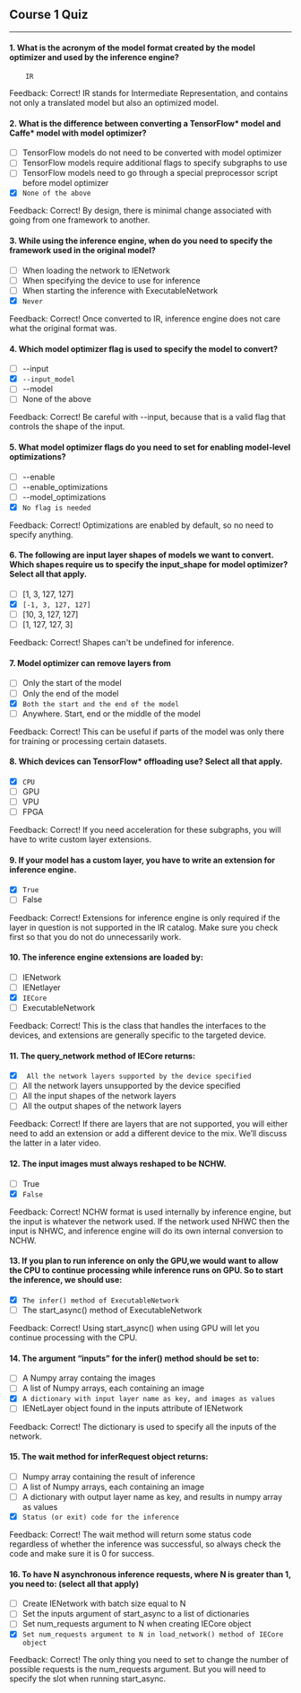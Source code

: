 ## Course 1 Quiz

---

#### 1. What is the acronym of the model format created by the model optimizer and used by the inference engine?

`     IR     `

Feedback: Correct! IR stands for Intermediate Representation, and contains not only a translated model but also an optimized model.

#### 2.	What is the difference between converting a TensorFlow* model and Caffe* model with model optimizer?

- [ ] TensorFlow models do not need to be converted with model optimizer
- [ ] TensorFlow models require additional flags to specify subgraphs to use
- [ ] TensorFlow models need to go through a special preprocessor script before model optimizer
- [x] `None of the above`

Feedback: Correct! By design, there is minimal change associated with going from one framework to another.

#### 3.	While using the inference engine, when do you need to specify the framework used in the original model?

- [ ] When loading the network to IENetwork
- [ ] When specifying the device to use for inference
- [ ] When starting the inference with ExecutableNetwork
- [x] `Never`

Feedback: Correct! Once converted to IR, inference engine does not care what the original format was.


#### 4.	Which model optimizer flag is used to specify the model to convert?

- [ ] --input
- [x] `--input_model`
- [ ] --model
- [ ] None of the above

Feedback: Correct! Be careful with --input, because that is a valid flag that controls the shape of the input.

#### 5.	What model optimizer flags do you need to set for enabling model-level optimizations?

- [ ] --enable
- [ ] --enable_optimizations
- [ ] --model_optimizations
- [x] `No flag is needed`

Feedback: Correct! Optimizations are enabled by default, so no need to specify anything.


#### 6. The following are input layer shapes of models we want to convert. Which shapes require us to specify the input_shape for model optimizer? Select all that apply.

- [ ] [1, 3, 127, 127]
- [x] `[-1, 3, 127, 127]`
- [ ] [10, 3, 127, 127]
- [ ] [1, 127, 127, 3]

Feedback: Correct! Shapes can't be undefined for inference.

#### 7. Model optimizer can remove layers from

- [ ] Only the start of the model
- [ ] Only the end of the model
- [x] `Both the start and the end of the model`
- [ ] Anywhere. Start, end or the middle of the model

Feedback: Correct! This can be useful if parts of the model was only there for training or processing certain datasets.

#### 8. Which devices can TensorFlow* offloading use? Select all that apply.

- [x] `CPU`
- [ ] GPU
- [ ] VPU
- [ ] FPGA

Feedback: Correct! If you need acceleration for these subgraphs, you will have to write custom layer extensions.

#### 9. If your model has a custom layer, you have to write an extension for inference engine.

- [x] `True`
- [ ] False

Feedback: Correct! Extensions for inference engine is only required if the layer in question is not supported in the IR catalog. Make sure you check first so that you do not do unnecessarily work.

#### 10. The inference engine extensions are loaded by:

- [ ] IENetwork
- [ ] IENetlayer
- [x] `IECore`
- [ ] ExecutableNetwork

Feedback: Correct! This is the class that handles the interfaces to the devices, and extensions are generally specific to the targeted device.

#### 11. The query_network method of IECore returns:

- [x] ` All the network layers supported by the device specified`
- [ ] All the network layers unsupported by the device specified
- [ ] All the input shapes of the network layers
- [ ] All the output shapes of the network layers

Feedback: Correct! If there are layers that are not supported, you will either need to add an extension or add a different device to the mix. We’ll discuss the latter in a later video.

#### 12. The input images must always reshaped to be NCHW.

- [ ] True
- [x] `False`

Feedback: Correct! NCHW format is used internally by inference engine, but the input is whatever the network used. If the network used NHWC then the input is NHWC, and inference engine will do its own internal conversion to NCHW.

#### 13. If you plan to run inference on only the GPU,we would want to allow the CPU to continue processing while inference runs on GPU. So to start the inference, we should use:

- [x] `The infer() method of ExecutableNetwork`
- [ ] The start_async() method of ExecutableNetwork

Feedback: Correct! Using start_async() when using GPU will let you continue processing with the CPU.

#### 14. The argument “inputs” for the infer() method should be set to:

- [ ] A Numpy array containg the images
- [ ] A list of Numpy arrays, each containing an image
- [x] `A dictionary with input layer name as key, and images as values`
- [ ] IENetLayer object found in the inputs attribute of IENetwork

Feedback: Correct! The dictionary is used to specify all the inputs of the network.

#### 15. The wait method for inferRequest object returns:

- [ ] Numpy array containing the result of inference
- [ ] A list of Numpy arrays, each containing an image
- [ ] A dictionary with output layer name as key, and results in numpy array as values
- [x] `Status (or exit) code for the inference`

Feedback: Correct! The wait method will return some status code regardless of whether the inference was successful, so always check the code and make sure it is 0 for success.

#### 16. To have N asynchronous inference requests, where N is greater than 1, you need to: (select all that apply)

- [ ] Create IENetwork with batch size equal to N
- [ ] Set the inputs argument of start_async to a list of dictionaries
- [ ] Set num_requests argument to N when creating IECore object
- [x] `Set num_requests argument to N in load_network() method of IECore object`

Feedback: Correct! The only thing you need to set to change the number of possible requests is the num_requests argument. But you will need to specify the slot when running start_async.
